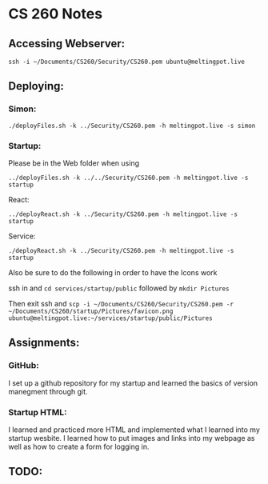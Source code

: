 # CS 260 Notes

## Accessing Webserver:
`ssh -i ~/Documents/CS260/Security/CS260.pem ubuntu@meltingpot.live`

## Deploying:

### Simon:
`./deployFiles.sh -k ../Security/CS260.pem -h meltingpot.live -s simon`

### Startup:
Please be in the Web folder when using

`../deployFiles.sh -k ../../Security/CS260.pem -h meltingpot.live -s startup`

React:

`../deployReact.sh -k ../Security/CS260.pem -h meltingpot.live -s startup`

Service:

`./deployReact.sh -k ../Security/CS260.pem -h meltingpot.live -s startup`


Also be sure to do the following in order to have the Icons work

ssh in and `cd services/startup/public` followed by `mkdir Pictures`

Then exit ssh and `scp -i ~/Documents/CS260/Security/CS260.pem -r ~/Documents/CS260/startup/Pictures/favicon.png ubuntu@meltingpot.live:~/services/startup/public/Pictures`

## Assignments:

### GitHub:
I set up a github repository for my startup and learned the basics of version manegment through git.

### Startup HTML:
I learned and practiced more HTML and implemented what I learned into my startup wesbite. I learned how to put images and links into my webpage as well as how to create a form for logging in.


## TODO:
